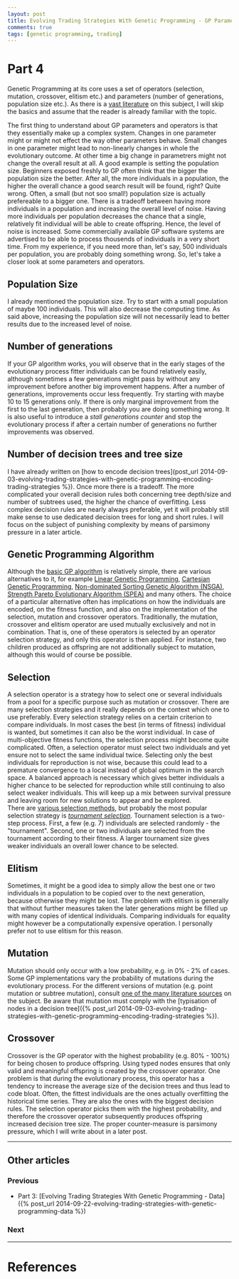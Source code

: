 ```yaml
---
layout: post
title: Evolving Trading Strategies With Genetic Programming - GP Parameters and Operators
comments: true
tags: [genetic programming, trading]
---
```

# Part 4
Genetic Programming at its core uses a set of operators (selection, mutation, crossover, elitism etc.) and parameters (number of generations, population size etc.). As there is a [vast literature](http://cswww.essex.ac.uk/staff/poli/gp-field-guide/) on this subject, I will skip the basics and assume that the reader is already familiar with the topic.<!--more-->

The first thing to understand about GP parameters and operators is that they essentially make up a complex system. Changes in one parameter might or might not effect the way other parameters behave. Small changes in one parameter might lead to non-linearly changes in whole the evolutionary outcome. At other time a big change in parametrers might not change the overall result at all. A good example is setting the population size. Beginners exposed freshly to GP often think that the bigger the population size the better. After all, the more individuals in a population, the higher the overall chance a good search result will be found, right? Quite wrong. Often, a small (but not soo small!) population size is actually prefereable to a bigger one. There is a tradeoff between having more individuals in a population and increasing the overall level of noise. Having more individuals per population decreases the chance that a single, relatively fit individual will be able to create offspring. Hence, the level of noise is increased. Some commercially available GP software systems are advertised to be able to process thousends of individuals in a very short time. From my experience, if you need more than, let's say, 500 individuals per population, you are probably doing something wrong. So, let's take a closer look at some parameters and operators.

## Population Size
I already mentioned the population size. Try to start with a small population of maybe 100 individuals. This will also decrease the computing time. As said above, increasing the population size will not necessarily lead to better results due to the increased level of noise.

## Number of generations
If your GP algorithm works, you will observe that in the early stages of the evolutionary process fitter individuals can be found relatively easily, although sometimes a few generations might pass by without any improvement before another big improvement happens. After a number of generations, improvements occur less frequently. Try starting with maybe 10 to 15 generations only. If there is only marginal improvement from the first to the last generation, then probably you are doing something wrong. It is also useful to introduce a _stall generations counter_ and stop the evolutionary process if after a certain number of generations no further improvements was observed.

## Number of decision trees and tree size
I have already written on [how to encode decision trees](post_url 2014-09-03-evolving-trading-strategies-with-genetic-programming-encoding-trading-strategies %}). Once more there is a tradeoff. The more complicated your overall decision rules both concerning tree depth/size and number of subtrees used, the higher the chance of overfitting. Less complex decision rules are nearly always preferable, yet it will probably still make sense to use dedicated decision trees for long and short rules. I will focus on the subject of punishing complexity by means of parsimony pressure in a later article.

## Genetic Programming Algorithm
Although the [basic GP algorithm](http://www.geneticprogramming.com/Tutorial/index.html) is relatively simple, there are various alternatives to it, for example [Linear Genetic Programming](http://en.wikipedia.org/wiki/Linear_genetic_programming), [Cartesian Genetic Programming](http://researchcommons.waikato.ac.nz/bitstream/handle/10289/6838/Cartesian%20genetic%20programming%20for%20trading.pdf?sequence=1), [Non-dominated Sorting Genetic Algorithm (NSGA)](http://www.cleveralgorithms.com/nature-inspired/evolution/nsga.html), [Strength Pareto Evolutionary Algorithm (SPEA)](http://www.cleveralgorithms.com/nature-inspired/evolution/spea.html) and many others. The choice of a particular alternative often has implications on how the individuals are encoded, on the fitness function, and also on the implementation of the selection, mutation and crossover operators. Traditionally, the mutation, crossover and elitism operator are used mutually exclusively and not in combination. That is, one of these operators is selected by an operator selection strategy, and only this operator is then applied. For instance, two children produced as offspring are not additionally subject to mutation, although this would of course be possible.

## Selection
A selection operator is a strategy how to select one or several individuals from a pool for a specific purpose such as mutation or crossover. There are many selection strategies and it really depends on the context which one to use preferably. Every selection strategy relies on a certain criterion to compare individuals. In most cases the best (in terms of fitness) individual is wanted, but sometimes it can also be the worst individual. In case of multi-objective fitness functions, the selection process might become quite complicated. Often, a selection operator must select two individuals and yet ensure not to select the same individual twice. Selecting only the best individuals for reproduction is not wise, because this could lead to a premature convergence to a local instead of global optimum in the search space. A balanced approach is necessary which gives better individuals a higher chance to be selected for reproduction while still continuing to also select weaker individuals. This will keep up a mix between survival pressure and leaving room for new solutions to appear and be explored.  
There are [various selection methods](http://geneticprogramming.us/Selection.html), but probably the most popular selection strategy is [_tournament selection_](http://en.wikipedia.org/wiki/Tournament_selection). Tournament selection is a two-step process. First, a few (e.g. 7) individuals are selected randomly - the "tournament". Second, one or two individuals are selected from the tournament according to their fitness. A larger tournament size gives weaker individuals an overall lower chance to be selected.

## Elitism
Sometimes, it might be a good idea to simply allow the best one or two individuals in a population to be copied over to the next generation, because otherwise they might be lost. The problem with elitism is generally that without further measures taken the later generations might be filled up with many copies of identical individuals. Comparing individuals for equality might however be a computationally expensive operation. I personally prefer not to use elitism for this reason.

## Mutation
Mutation should only occur with a low probability, e.g. in 0% - 2% of cases. Some GP implementations vary the probability of mutations during the evolutionary process. For the different versions of mutation (e.g. point mutation or subtree mutation), consult [one of the many literature sources](http://cswww.essex.ac.uk/staff/poli/gp-field-guide/52GPMutation.html) on the subject. Be aware that mutation must comply with the [typisation of nodes in a decision tree]({% post_url 2014-09-03-evolving-trading-strategies-with-genetic-programming-encoding-trading-strategies %}).

## Crossover
Crossover is the GP operator with the highest probability (e.g. 80% - 100%) for being chosen to produce offspring. Using typed nodes ensures that only valid and meaningful offspring is created by the crossover operator. One problem is that during the evolutionary process, this operator has a tendency to increase the average size of the decision trees and thus lead to code bloat. Often, the fittest individuals are the ones actually overfitting the historical time series. They are also the ones with the biggest decision rules. The selection operator picks them with the highest probability, and therefore the crossover operator subsequently produces offspring increased decision tree size. The proper counter-measure is parsimony pressure, which I will write about in a later post.


----

## Other articles

### Previous
* Part 3: [Evolving Trading Strategies With Genetic Programming - Data]({% post_url 2014-09-22-evolving-trading-strategies-with-genetic-programming-data %})

### Next

----

# References